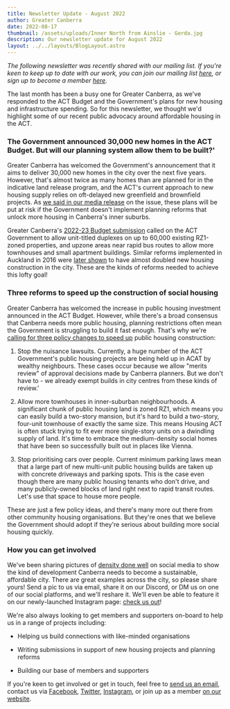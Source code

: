 ```yaml
---
title: Newsletter Update - August 2022
author: Greater Canberra
date: 2022-08-17
thumbnail: /assets/uploads/Inner North from Ainslie - Gerda.jpg
description: Our newsletter update for August 2022
layout: ../../layouts/BlogLayout.astro
---
```


*The following newsletter was recently shared with our mailing list. If
you're keen to keep up to date with our work, you can join our mailing
list [here](https://www.greatercanberra.org/mail), or sign up to become
a member [here](https://www.greatercanberra.org/join/).*

The last month has been a busy one for Greater Canberra, as we've
responded to the ACT Budget and the Government's plans for new housing
and infrastructure spending. So for this newsletter, we thought we'd
highlight some of our recent public advocacy around affordable housing
in the ACT.

### The Government announced 30,000 new homes in the ACT Budget. But will our planning system allow them to be built?'

Greater Canberra has welcomed the Government's announcement that it aims
to deliver 30,000 new homes in the city over the next five years.
However, that's almost twice as many homes than are planned for in the
indicative land release program, and the ACT's current approach to new
housing supply relies on oft-delayed new greenfield and brownfield
projects. As [we said in our media
release](https://www.greatercanberra.org/blog/media-release-planning-changes-needed-to-meet-goal-of-30k-new-homes/)
on the issue, these plans will be put at risk if the Government doesn't
implement planning reforms that unlock more housing in Canberra's inner
suburbs.

Greater Canberra's [2022-23 Budget
submission](https://www.greatercanberra.org/blog/greater-canberra-2022-23-act-budget-submission/)
called on the ACT Government to allow unit-titled duplexes on up to
60,000 existing RZ1-zoned properties, and upzone areas near rapid bus
routes to allow more townhouses and small apartment buildings. Similar
reforms implemented in Auckland in 2016 were [later
shown](https://www.smh.com.au/property/news/how-to-make-housing-cheaper-according-to-new-research-20220725-p5b4e0.html)
to have almost doubled new housing construction in the city. These are
the kinds of reforms needed to achieve this lofty goal!

### Three reforms to speed up the construction of social housing

Greater Canberra has welcomed the increase in public housing investment
announced in the ACT Budget. However, while there's a broad consensus
that Canberra needs more public housing, planning restrictions often
mean the Government is struggling to build it fast enough. That's why
we're [calling for three policy changes to speed
up](https://twitter.com/GreaterCanberra/status/1552460754984800256)
public housing construction:

1.  Stop the nuisance lawsuits. Currently, a huge number of the ACT
    Government's public housing projects are being held up in ACAT by
    wealthy neighbours. These cases occur because we allow "merits
    review" of approval decisions made by Canberra planners. But we
    don't have to - we already exempt builds in city centres from these
    kinds of review.'

2.  Allow more townhouses in inner-suburban neighbourhoods. A
    significant chunk of public housing land is zoned RZ1, which means
    you can easily build a two-story mansion, but it's hard to build a
    two-story, four-unit townhouse of exactly the same size. This means
    Housing ACT is often stuck trying to fit ever more single-story
    units on a dwindling supply of land. It's time to embrace the
    medium-density social homes that have been so successfully built out
    in places like Vienna.

3.  Stop prioritising cars over people. Current minimum parking laws
    mean that a large part of new multi-unit public housing builds are
    taken up with concrete driveways and parking spots. This is the case
    even though there are many public housing tenants who don't drive,
    and many publicly-owned blocks of land right next to rapid transit
    routes. Let's use that space to house more people.

These are just a few policy ideas, and there's many more out there from
other community housing organisations. But they're ones that we believe
the Government should adopt if they're serious about building more
social housing quickly.

### How you can get involved

We've been sharing pictures of [density done
well](https://twitter.com/GreaterCanberra/status/1540628364301504512?s=20&t=wqcFL0Fm633w200PDZ-sCg)
on social media to show the kind of development Canberra needs to become
a sustainable, affordable city. There are great examples across the
city, so please share yours! Send a pic to us via email, share it on our
Discord, or DM us on one of our social platforms, and we'll reshare it.
We'll even be able to feature it on our newly-launched Instagram page:
[check us out](http://instagram.com/greatercanberra)!

We're also always looking to get members and supporters on-board to help
us in a range of projects including:

-   Helping us build connections with like-minded organisations

-   Writing submissions in support of new housing projects and planning
    reforms

-   Building our base of members and supporters

If you're keen to get involved or get in touch, feel free to [send us an
email](https://www.greatercanberra.org/contact/), contact us via
[Facebook](https://www.greatercanberra.org/blog/newsletter-update-july-2022/facebook.com/greatercanberra),
[Twitter](https://www.greatercanberra.org/blog/newsletter-update-july-2022/twitter.com/@greatercanberra),
[Instagram](http://instagram.com/greatercanberra), or join up as a
member [on our website](https://www.greatercanberra.org/get_involved/).
